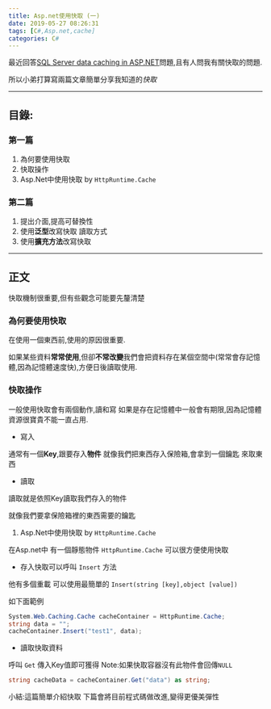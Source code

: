 ```yaml
---
title: Asp.net使用快取 (一)
date: 2019-05-27 08:26:31
tags: [C#,Asp.net,cache]
categories: C#
---
```


最近回答[SQL Server data caching in ASP.NET](https://stackoverflow.com/questions/51160978/sql-server-data-caching-in-asp-net/51161277#51161277)問題,且有人問我有關快取的問題.

所以小弟打算寫兩篇文章簡單分享我知道的*快取*

-----
## 目錄:

### 第一篇 

1. 為何要使用快取
2. 快取操作
3. Asp.Net中使用快取 by `HttpRuntime.Cache`

### 第二篇 
1. 提出介面,提高可替換性
2. 使用**泛型**改寫快取 讀取方式
3. 使用**擴充方法**改寫快取
-----

## 正文

快取機制很重要,但有些觀念可能要先釐清楚

### 為何要使用快取

在使用一個東西前,使用的原因很重要.

如果某些資料**常常使用**,但卻**不常改變**我們會把資料存在某個空間中(常常會存記憶體,因為記憶體速度快),方便日後讀取使用.

### 快取操作

一般使用快取會有兩個動作,讀和寫
如果是存在記憶體中一般會有期限,因為記憶體資源很寶貴不能一直占用.

* 寫入

通常有一個**Key**,跟要存入**物件**
就像我們把東西存入保險箱,會拿到一個鑰匙 來取東西

* 讀取

讀取就是依照Key讀取我們存入的物件

就像我們要拿保險箱裡的東西需要的鑰匙

1. Asp.Net中使用快取 by `HttpRuntime.Cache`

在Asp.net中 有一個靜態物件  `HttpRuntime.Cache` 可以很方便使用快取

* 存入快取可以呼叫 `Insert` 方法

他有多個重載 可以使用最簡單的 `Insert(string [key],object [value])`

如下面範例

``` c#
System.Web.Caching.Cache cacheContainer = HttpRuntime.Cache;
string data = "";
cacheContainer.Insert("test1", data);
```

* 讀取快取資料

呼叫 `Get` 傳入Key值即可獲得  Note:如果快取容器沒有此物件會回傳`NULL`

```c#
string cacheData = cacheContainer.Get("data") as string;
```

小結:這篇簡單介紹快取 下篇會將目前程式碼做改進,變得更優美彈性